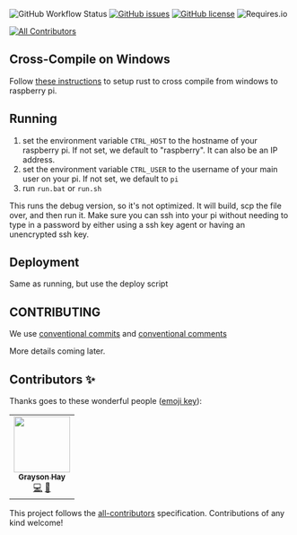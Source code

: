 ![GitHub Workflow Status](https://img.shields.io/github/workflow/status/graysonarts/rust-gpio-mqtt-bridge/ci?style=for-the-badge) [![GitHub issues](https://img.shields.io/github/issues/graysonarts/rust-gpio-mqtt-bridge?style=for-the-badge)](https://github.com/graysonarts/rust-gpio-mqtt-bridge/issues) [![GitHub license](https://img.shields.io/github/license/graysonarts/rust-gpio-mqtt-bridge?style=for-the-badge)](https://github.com/graysonarts/rust-gpio-mqtt-bridge/blob/main/LICENSE) ![Requires.io](https://img.shields.io/requires/github/graysonarts/rust-gpio-mqtt-bridge?style=for-the-badge)

<!-- ALL-CONTRIBUTORS-BADGE:START - Do not remove or modify this section -->

[![All Contributors](https://img.shields.io/badge/all_contributors-1-orange.svg?style=for-the-badge)](#contributors)

<!-- ALL-CONTRIBUTORS-BADGE:END -->

## Cross-Compile on Windows

Follow [these instructions](https://s2e-systems.github.io/Rust-RPi4-Windows-Cross-Compilation/) to setup rust to
cross compile from windows to raspberry pi.

## Running

1. set the environment variable `CTRL_HOST` to the hostname of your raspberry pi. If not set, we default to "raspberry". It can also be an IP address.
2. set the environment variable `CTRL_USER` to the username of your main user on your pi. If not set, we default to `pi`
3. run `run.bat` or `run.sh`

This runs the debug version, so it's not optimized. It will build, scp the file over, and then run it.
Make sure you can ssh into your pi without needing to type in a password by either using a ssh key agent
or having an unencrypted ssh key.

## Deployment

Same as running, but use the deploy script

## CONTRIBUTING

We use [conventional commits](https://www.conventionalcommits.org/en/v1.0.0/) and [conventional comments](https://conventionalcomments.org/)

More details coming later.

## Contributors ✨

Thanks goes to these wonderful people ([emoji key](https://allcontributors.org/docs/en/emoji-key)):

<!-- ALL-CONTRIBUTORS-LIST:START - Do not remove or modify this section -->
<!-- prettier-ignore-start -->
<!-- markdownlint-disable -->
<table>
  <tr>
    <td align="center"><a href="https://graysonarts.com/"><img src="https://avatars.githubusercontent.com/u/94549?v=4?s=100" width="100px;" alt=""/><br /><sub><b>Grayson Hay</b></sub></a><br /><a href="https://github.com/graysonarts/rust-gpio-mqtt-bridge/commits?author=graysonarts" title="Code">💻</a> <a href="https://github.com/graysonarts/rust-gpio-mqtt-bridge/commits?author=graysonarts" title="Documentation">📖</a></td>
  </tr>
</table>

<!-- markdownlint-restore -->
<!-- prettier-ignore-end -->

<!-- ALL-CONTRIBUTORS-LIST:END -->

This project follows the [all-contributors](https://github.com/all-contributors/all-contributors) specification. Contributions of any kind welcome!
